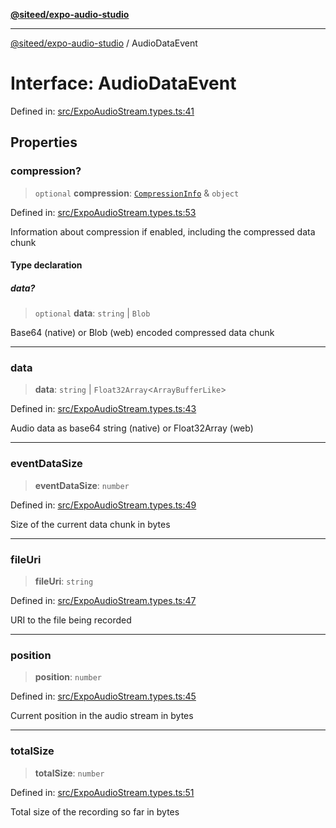 [**@siteed/expo-audio-studio**](../README.md)

***

[@siteed/expo-audio-studio](../README.md) / AudioDataEvent

# Interface: AudioDataEvent

Defined in: [src/ExpoAudioStream.types.ts:41](https://github.com/deeeed/expo-audio-stream/blob/c4291a82cc740b4d4790c69ae7e7cc07f1e8fb1a/packages/expo-audio-studio/src/ExpoAudioStream.types.ts#L41)

## Properties

### compression?

> `optional` **compression**: [`CompressionInfo`](CompressionInfo.md) & `object`

Defined in: [src/ExpoAudioStream.types.ts:53](https://github.com/deeeed/expo-audio-stream/blob/c4291a82cc740b4d4790c69ae7e7cc07f1e8fb1a/packages/expo-audio-studio/src/ExpoAudioStream.types.ts#L53)

Information about compression if enabled, including the compressed data chunk

#### Type declaration

##### data?

> `optional` **data**: `string` \| `Blob`

Base64 (native) or Blob (web) encoded compressed data chunk

***

### data

> **data**: `string` \| `Float32Array`\<`ArrayBufferLike`\>

Defined in: [src/ExpoAudioStream.types.ts:43](https://github.com/deeeed/expo-audio-stream/blob/c4291a82cc740b4d4790c69ae7e7cc07f1e8fb1a/packages/expo-audio-studio/src/ExpoAudioStream.types.ts#L43)

Audio data as base64 string (native) or Float32Array (web)

***

### eventDataSize

> **eventDataSize**: `number`

Defined in: [src/ExpoAudioStream.types.ts:49](https://github.com/deeeed/expo-audio-stream/blob/c4291a82cc740b4d4790c69ae7e7cc07f1e8fb1a/packages/expo-audio-studio/src/ExpoAudioStream.types.ts#L49)

Size of the current data chunk in bytes

***

### fileUri

> **fileUri**: `string`

Defined in: [src/ExpoAudioStream.types.ts:47](https://github.com/deeeed/expo-audio-stream/blob/c4291a82cc740b4d4790c69ae7e7cc07f1e8fb1a/packages/expo-audio-studio/src/ExpoAudioStream.types.ts#L47)

URI to the file being recorded

***

### position

> **position**: `number`

Defined in: [src/ExpoAudioStream.types.ts:45](https://github.com/deeeed/expo-audio-stream/blob/c4291a82cc740b4d4790c69ae7e7cc07f1e8fb1a/packages/expo-audio-studio/src/ExpoAudioStream.types.ts#L45)

Current position in the audio stream in bytes

***

### totalSize

> **totalSize**: `number`

Defined in: [src/ExpoAudioStream.types.ts:51](https://github.com/deeeed/expo-audio-stream/blob/c4291a82cc740b4d4790c69ae7e7cc07f1e8fb1a/packages/expo-audio-studio/src/ExpoAudioStream.types.ts#L51)

Total size of the recording so far in bytes

